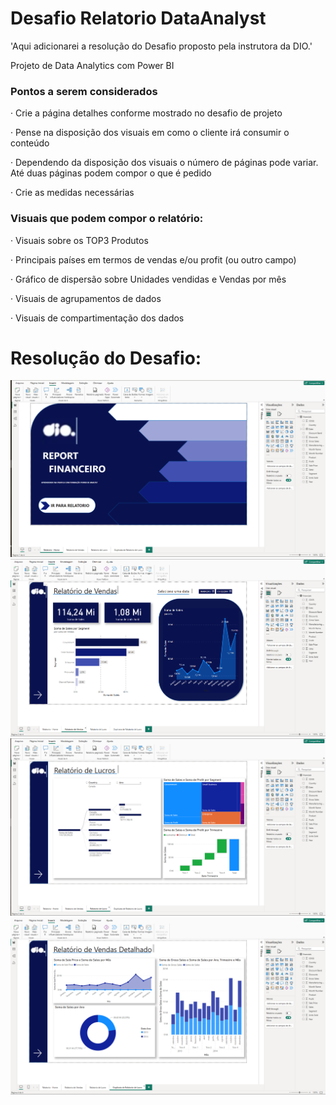 # Desafio Relatorio DataAnalyst


'Aqui adicionarei a resolução do Desafio proposto pela instrutora da DIO.'

Projeto de Data Analytics com Power BI


### Pontos a serem considerados

· Crie a página detalhes conforme mostrado no desafio de projeto

· Pense na disposição dos visuais em como o cliente irá consumir o conteúdo

· Dependendo da disposição dos visuais o número de páginas pode variar. Até duas páginas podem compor o que é pedido

· Crie as medidas necessárias


### Visuais que podem compor o relatório:

· Visuais sobre os TOP3 Produtos

· Principais países em termos de vendas e/ou profit (ou outro campo)

· Gráfico de dispersão sobre Unidades vendidas e Vendas por mês

· Visuais de agrupamentos de dados

· Visuais de compartimentação dos dados

# Resolução do Desafio:

![alt text](image.png)
![alt text](image-1.png)
![alt text](image-2.png)
![alt text](image-3.png)
